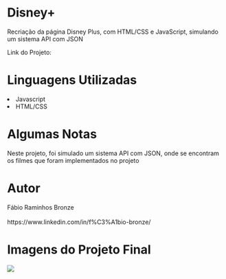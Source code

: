 # Disney+
<p/>Recriação da página Disney Plus, com HTML/CSS e JavaScript, simulando um sistema API com JSON<p/>

Link do Projeto:

<h1/>Linguagens Utilizadas</h1>
<li/>Javascript</li>
<li/>HTML/CSS</li>

<h1/>Algumas Notas</h1>
Neste projeto, foi simulado um sistema API com JSON, onde se encontram os filmes que foram implementados no projeto

<h1/>Autor</h1>
Fábio Raminhos Bronze
<br/><br/>
https://www.linkedin.com/in/f%C3%A1bio-bronze/

<h1/>Imagens do Projeto Final</h1>
<img src="https://cnbl-cdn.bamgrid.com/assets/c0a264881f6f269485d94228f8904ea1d4b8b02b8da0dfaaccc65ee723582e9a/original" />
<br/><br/>
